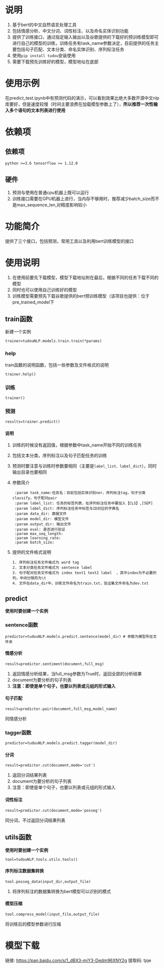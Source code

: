 # 说明

1. 基于bert的中文自然语言处理工具
2. 包括情感分析、中文分词、词性标注、以及命名实体识别功能
3. 提供了训练接口，通过指定输入输出以及谷歌提供的下载好的预训练模型即可进行自己的模型的训练，训练任务有task_name参数决定，目前提供的任务主要包括句子匹配、文本分类、命名实体识别、序列标注任务
4. 使用`pip install tudou`安装使用
5. 需要下载预先训练好的模型，模型地址在底部

# 使用示例
在predict_test.ipynb中有预测代码的演示，可以看到效果比绝大多数开源中文nlp库要好，但是速度较慢（时间主要浪费在加载模型参数上了），**所以推荐一次性输入多个语句的文本列表进行使用**

# 依赖项
## 依赖项

`python >=3.6
tensorflow >= 1.12.0`
## 硬件
1. 预测与使用在普通cpu机器上既可以运行
2. 训练接口需要在GPU机器上进行，当内存不够用时，推荐减少batch_size而不是max_sequence_len,对精度影响较小

# 功能简介

提供了三个接口，包括预测，常用工具以及利用bert训练模型的接口

# 使用说明

1. 在使用前要先下载模型，模型下载地址附在最后，根据不同的任务下载不同的模型
1. 同时也可以使用自己训练好的模型
1. 训练模型需要预先下载谷歌提供的bert预训练模型（该项目也提供：位于pre_trained_model下

## train函数

新建一个实例

`trainer=tudouNLP.models.train.train(*params)`

### help

train函数的说明函数，包括一些参数及文件格式的说明

`trainer.help()`

### 训练

`trainer()`

### 预测

`results=trainer.predict()`

#### 说明

1. 训练的时候没有返回值，根据参数中task_name开始不同的训练任务

1. 包括文本分类，序列标注以及句子匹配任务的训练

1. 预测时要注意与训练时参数要相同（主要是`label_list、label_dict`），同时输出目录也要相同

1. 参数简介

   ```
    :param task_name:任务名：目前包括实体识别ner，序列标注tag，句子分类classify，句子配对pair
    :param label_list: 任务的标签列表，在序列标注任务中要加入【CLS】,[SEP]
    :param label_dict: 序列标注任务中标签与ID对应的字典名
    :param data_dir: 数据文件
    :param model_dir: 模型文件
    :param output_dir: 输出文件
    :param eval: 是否进行验证
    :param max_seq_length:
    :param learning_rate:
    :param batch_size:
   ```

1. 提供的文件格式说明

   ```
   1. 序列标注任务文件格式为 word tag
   2. 文本分类任务文件格式为 sentence label
   3. 句子配对任务文件格式为 index text1 text2 label  ，其中index为不必要的列，中间分隔符为\t
   4. 文件在data_dir中，训练文件命名为train.txt，验证集文件命名为dev.txt
   ```

## predict

**使用时要创建一个实例**


### sentence函数

`predictor=tudouNLP.models.predict.sentence(model_dir）# 参数为模型所在文件夹`

#### 情感分析

`result=predictor.sentiment(document,full_msg)`

1. 返回情感分析结果，当full_msg参数为True时，返回全部的分析结果
1. document为要分析的句子列表
1. **注意：即使是单个句子，也要以列表或元组的形式输入**

#### 句子匹配

`result=predictor.pair(document,full_msg,model_name)`

同情感分析

### tagger函数

`predictor=tudouNLP.models.predict.tagger(model_dir)`

#### 分词

`result=predictor.cut(document,mode='cut')`

1. 返回分词结果列表
1. document为要分析的句子列表
1. 注意：即使是单个句子，也要以列表或元组的形式输入

#### 词性标注

`result=predictor.cut(document,mode='posseg')`

同分词，不过返回分词结果列表

## utils函数

**使用时要创建一个实例**

`tool=tudouNLP.tools.utils.tools()`

#### 序列标注数据集转换

`tool.posseg_data(input_dir,output_file)`

1. 将序列标注的数据集转换为bert模型可以识别的模式

#### 模型压缩

`tool.compress_model(input_file,output_file)`

将训练后的模型参数进行压缩

# 模型下载

链接: https://pan.baidu.com/s/1_dBX3-mjY3-Dedm96XNY2g     提取码: tjqe 







